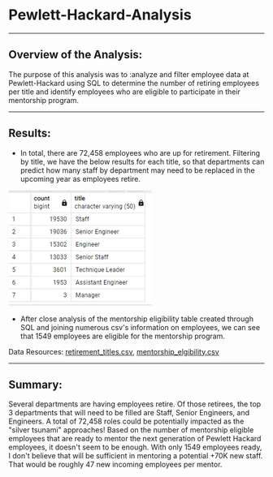 # Pewlett-Hackard-Analysis
---
## Overview of the Analysis:
The purpose of this analysis was to :analyze and filter employee data at Pewlett-Hackard using SQL to determine the number of retiring employees per title and identify employees who are eligible to participate in their mentorship program.

---
## Results: 
- In total, there are 72,458 employees who are up for retirement. Filtering by title, we have the below results for each title, so that departments can predict how many staff by department may need to be replaced in the upcoming year as employees retire.

![retiring_titles.png](Data/retiring_titles.png)

- After close analysis of the mentorship eligibility table created through SQL and joining numerous csv's information on employees, we can see that 1549 employees are eligible for the mentorship program.

Data Resources: [retirement_titles.csv](Data/retirement_titles.csv), [mentorship_elgibility.csv](Data/mentorship_eligibility.csv)

---
## Summary: 
Several departments are having employees retire. Of those retirees, the top 3 departments that will need to be filled are Staff, Senior Engineers, and Engineers. A total of 72,458 roles could be potentially impacted as the "silver tsunami" approaches! 
Based on the number of mentorship eligible employees that are ready to mentor the next generation of Pewlett Hackard employees, it doesn't seem to be enough. With only 1549 employees ready, I don't believe that will be sufficient in mentoring a potential +70K new staff. That would be roughly 47 new incoming employees per mentor.